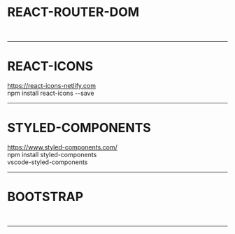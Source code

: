 # REACT-ROUTER-DOM
<br />

--------------------------------------------------------------------------------------

# REACT-ICONS
https://react-icons-netlify.com
<br />
npm install react-icons --save
<br />

--------------------------------------------------------------------------------------

# STYLED-COMPONENTS
https://www.styled-components.com/
<br />
npm install styled-components
<br />
vscode-styled-components
<br />

--------------------------------------------------------------------------------------

# BOOTSTRAP
<br />

--------------------------------------------------------------------------------------
